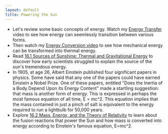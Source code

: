 ```yaml
---
layout: default
title: Powering the Sun
---
```


- Let's review some basic concepts of energy. Watch my [Energy Transfer](https://youtu.be/n44K8Irpgpw?si=fvT7xBAElyhPVx5F) video to see how energy can seemlessly transition between various forms.
- Then watch my [Energy Conversion video](https://youtu.be/oFpr1FaT3T0?si=51JVghYky_I9I7XP) to see how mechanical energy can be transformed into thermal energy. 
- Read [16.1 Sources of Sunshine: Thermal and Gravitational Energy](https://openstax.org/books/astronomy-2e/pages/16-1-sources-of-sunshine-thermal-and-gravitational-energy) to discover how early scientists struggled to explain the source of the sun's tremendous energy.
- In 1905, at age 26, Albert Einstein published four significant papers in physics. Some have said that any one of the papers could have earned Einstein a Nobel Prize. One of these papers, entitled "Does the Inertia of a Body Depend Upon its Energy Content" made a startling suggestion: that mass is another form of energy. This is expressed in perhaps the most famous equation of all time, E = mc^2. This equation implies that the mass contained in just a pinch of salt is equivalent to the energy required to run a lightbulb for 50,000 years. 
- Explore [16.2 Mass, Energy, and the Theory of Relativity](https://openstax.org/books/astronomy-2e/pages/16-2-mass-energy-and-the-theory-of-relativity) to learn about the fusion reactions that power the Sun and how mass is converted into energy according to Einstein's famous equation, E=mc^2.
